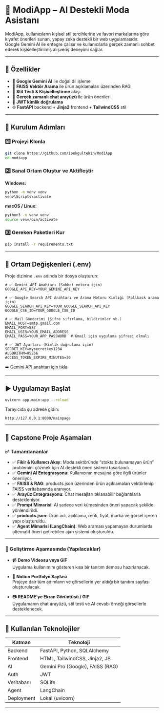 
# 👗 ModiApp – AI Destekli Moda Asistanı

ModiApp, kullanıcıların kişisel stil tercihlerine ve favori markalarına göre kıyafet önerileri sunan, yapay zeka destekli bir web uygulamasıdır.  
Google Gemini AI ile entegre çalışır ve kullanıcılarla gerçek zamanlı sohbet ederek kişiselleştirilmiş alışveriş deneyimi sağlar.

---

## 🚀 Özellikler

- 🧠 **Google Gemini AI** ile doğal dil işleme
- 🎯 **FAISS Vektör Arama** ile ürün açıklamaları üzerinden RAG
- 👚 **Stil Testi & Kişiselleştirme** akışı
- 💬 **Gerçek zamanlı chat arayüzü** ile ürün önerileri
- 🔐 **JWT kimlik doğrulama**
- 🌐 **FastAPI** backend + **Jinja2** frontend + **TailwindCSS** stil

---

## 🔧 Kurulum Adımları

### 1️⃣ Projeyi Klonla

```bash
git clone https://github.com/ipekgultekin/ModiApp
cd modiapp
```

### 2️⃣ Sanal Ortam Oluştur ve Aktifleştir

**Windows:**
```bash
python -m venv venv
venv\Scripts\activate
```

**macOS / Linux:**
```bash
python3 -m venv venv
source venv/bin/activate
```

### 3️⃣ Gereken Paketleri Kur

```bash
pip install -r requirements.txt
```

---

## 🔐 Ortam Değişkenleri (.env)

Proje dizinine `.env` adında bir dosya oluşturun:

```env
# ✅ Gemini API Anahtarı (Sohbet motoru için)
GOOGLE_API_KEY=YOUR_GEMINI_API_KEY

# ✅ Google Search API Anahtarı ve Arama Motoru Kimliği (Fallback arama için)
GOOGLE_SEARCH_API_KEY=YOUR_GOOGLE_SEARCH_API_KEY
GOOGLE_CSE_ID=YOUR_GOOGLE_CSE_ID

# ✅ Mail Gönderimi (Şifre sıfırlama, bildirimler vb.)
EMAIL_HOST=smtp.gmail.com
EMAIL_PORT=587
EMAIL_USER=YOUR_EMAIL_ADDRESS
EMAIL_PASS=YOUR_APP_PASSWORD  # Gmail için uygulama şifresi olmalı

# ✅ JWT Ayarları (Kimlik doğrulama için)
SECRET_KEY=mysecretkey1234
ALGORITHM=HS256
ACCESS_TOKEN_EXPIRE_MINUTES=30
```

➡️ [Gemini API anahtarı için tıkla](https://makersuite.google.com/app/apikey)

---

## ▶️ Uygulamayı Başlat

```bash
uvicorn app.main:app --reload
```

Tarayıcıda şu adrese gidin:

```
http://127.0.0.1:8000/mainpage
```

---

## 📌 Capstone Proje Aşamaları

### ✅ Tamamlananlar

- ✅ **Fikir & Kullanıcı Akışı**: Moda sektöründe “stokta bulunamayan ürün” problemini çözmek için AI destekli öneri sistemi tasarlandı.
- ✅ **Gemini AI Entegrasyonu**: Kullanıcının mesajına göre ilgili ürünler öneriliyor.
- ✅ **FAISS & RAG**: products.json üzerinden ürün açıklamaları vektörlenip FAISS veritabanında aranıyor.
- ✅ **Arayüz Entegrasyonu**: Chat mesajları tıklanabilir bağlantılarla destekleniyor.
- ✅ **Prompt Mimarisi**: AI sadece veri kümesinden öneri yapacak şekilde yönlendirildi.
- ✅ **products.json**: Ürün adı, açıklama, renk, fiyat, marka ve görsel içeren yapı oluşturuldu.
- ✅ **Agent Mimarisi (LangChain)**: Web araması yapamayan durumlarda alternatif öneri getirebilen ajan sistemi oluşturuldu.

---

### 🔧 Geliştirme Aşamasında (Yapılacaklar)

- 📹 **Demo Videosu veya GIF**  
  Uygulama kullanımını gösteren kısa bir tanıtım demosu hazırlanacak.

- 🧾 **Notion Portfolyo Sayfası**  
  Projeye dair tüm adımların ve görsellerin yer aldığı bir tanıtım sayfası oluşturulacak.

- 📷 **README’ye Ekran Görüntüsü / GIF**  
  Uygulamanın chat arayüzü, stil testi ve AI cevabı örneği görsellerle desteklenecek.

---

## 🧠 Kullanılan Teknolojiler

| Katman     | Teknoloji                          |
|------------|-------------------------------------|
| Backend    | FastAPI, Python, SQLAlchemy         |
| Frontend   | HTML, TailwindCSS, Jinja2, JS       |
| AI         | Gemini Pro (Google), FAISS (RAG)    |
| Auth       | JWT                                 |
| Veritabanı | SQLite                              |
| Agent      | LangChain                           |
| Deployment | Lokal (uvicorn)                     |

---

